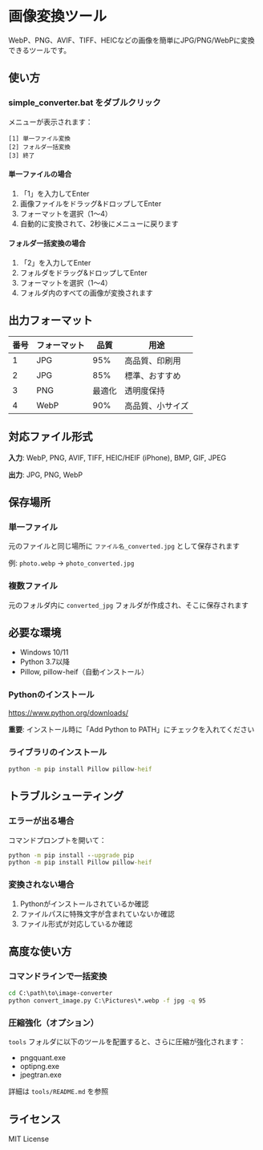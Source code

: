 # 画像変換ツール

WebP、PNG、AVIF、TIFF、HEICなどの画像を簡単にJPG/PNG/WebPに変換できるツールです。

## 使い方

### simple_converter.bat をダブルクリック

メニューが表示されます：

```
[1] 単一ファイル変換
[2] フォルダ一括変換
[3] 終了
```

#### 単一ファイルの場合

1. 「1」を入力してEnter
2. 画像ファイルをドラッグ&ドロップしてEnter
3. フォーマットを選択（1〜4）
4. 自動的に変換されて、2秒後にメニューに戻ります

#### フォルダ一括変換の場合

1. 「2」を入力してEnter
2. フォルダをドラッグ&ドロップしてEnter
3. フォーマットを選択（1〜4）
4. フォルダ内のすべての画像が変換されます

## 出力フォーマット

| 番号 | フォーマット | 品質 | 用途 |
|------|------------|------|------|
| 1 | JPG | 95% | 高品質、印刷用 |
| 2 | JPG | 85% | 標準、おすすめ |
| 3 | PNG | 最適化 | 透明度保持 |
| 4 | WebP | 90% | 高品質、小サイズ |

## 対応ファイル形式

**入力**: WebP, PNG, AVIF, TIFF, HEIC/HEIF (iPhone), BMP, GIF, JPEG

**出力**: JPG, PNG, WebP

## 保存場所

### 単一ファイル
元のファイルと同じ場所に `ファイル名_converted.jpg` として保存されます

例: `photo.webp` → `photo_converted.jpg`

### 複数ファイル
元のフォルダ内に `converted_jpg` フォルダが作成され、そこに保存されます

## 必要な環境

- Windows 10/11
- Python 3.7以降
- Pillow, pillow-heif（自動インストール）

### Pythonのインストール

https://www.python.org/downloads/

**重要**: インストール時に「Add Python to PATH」にチェックを入れてください

### ライブラリのインストール

```cmd
python -m pip install Pillow pillow-heif
```

## トラブルシューティング

### エラーが出る場合

コマンドプロンプトを開いて：

```cmd
python -m pip install --upgrade pip
python -m pip install Pillow pillow-heif
```

### 変換されない場合

1. Pythonがインストールされているか確認
2. ファイルパスに特殊文字が含まれていないか確認
3. ファイル形式が対応しているか確認

## 高度な使い方

### コマンドラインで一括変換

```cmd
cd C:\path\to\image-converter
python convert_image.py C:\Pictures\*.webp -f jpg -q 95
```

### 圧縮強化（オプション）

`tools` フォルダに以下のツールを配置すると、さらに圧縮が強化されます：

- pngquant.exe
- optipng.exe  
- jpegtran.exe

詳細は `tools/README.md` を参照

## ライセンス

MIT License
